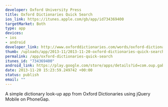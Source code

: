 ```yaml
--- 
developer: Oxford University Press
title: Oxford Dictionaries Quick Search
ios_link: https://itunes.apple.com/gb/app/id734369400
targetMarket: Both
type: app
devices: 
- ios
- android
developer_link: http://www.oxforddictionaries.com/words/oxford-dictionary-apps
thumb: /uploads/app/2013-11/2013-11-20-oxford-dictionaries-quick-search.png
permalink: /app/oxford-dictionaries-quick-search
itunes_id: "734369400"
android_link: https://play.google.com/store/apps/details?id=com.oup.gab.odquicksearch&hl=en_GB
date: 2013-11-20 15:23:59.249742 +00:00
status: publish
email: ""
---
```


A simple dictionary look-up app from Oxford Dictionaries using jQuery Mobile on PhoneGap.
